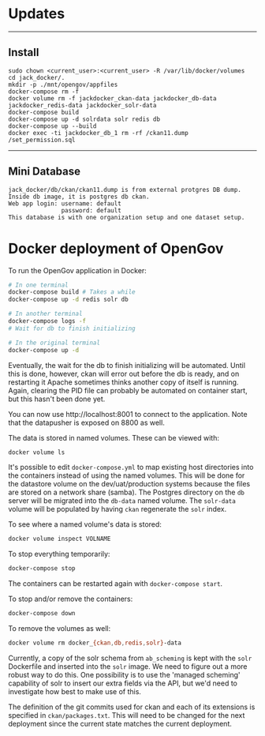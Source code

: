
Updates
============================

------ 
Install
------
```
sudo chown <current_user>:<current_user> -R /var/lib/docker/volumes
cd jack_docker/.
mkdir -p ./mnt/opengov/appfiles
docker-compose rm -f
docker volume rm -f jackdocker_ckan-data jackdocker_db-data  jackdocker_redis-data jackdocker_solr-data
docker-compose build
docker-compose up -d solrdata solr redis db
docker-compose up --build
docker exec -ti jackdocker_db_1 rm -rf /ckan11.dump /set_permission.sql
```

------
Mini Database
------
```
jack_docker/db/ckan/ckan11.dump is from external protgres DB dump.
Inside db image, it is postgres db ckan.
Web app login: username: default
               password: default
This database is with one organization setup and one dataset setup.
```


Docker deployment of OpenGov
============================

To run the OpenGov application in Docker:

```Bash
# In one terminal
docker-compose build # Takes a while
docker-compose up -d redis solr db

# In another terminal
docker-compose logs -f
# Wait for db to finish initializing

# In the original terminal
docker-compose up -d
```

Eventually, the wait for the db to finish initializing will be automated. Until this is done, however, ckan will error out before the db is ready, and on restarting it Apache sometimes thinks another copy of itself is running. Again, clearing the PID file can probably be automated on container start, but this hasn't been done yet.

You can now use http://localhost:8001 to connect to the application. Note that the datapusher is exposed on 8800 as well.

The data is stored in named volumes. These can be viewed with:

```Bash
docker volume ls
```

It's possible to edit `docker-compose.yml` to map existing host directories into the containers instead of using the named volumes. This will be done for the datastore volume on the dev/uat/production systems because the files are stored on a network share (samba). The Postgres directory on the `db` server will be migrated into the `db-data` named volume. The `solr-data` volume will be populated by having `ckan` regenerate the `solr` index.

To see where a named volume's data is stored:

```Bash
docker volume inspect VOLNAME
```

To stop everything temporarily:

```Bash
docker-compose stop
```

The containers can be restarted again with `docker-compose start`.

To stop and/or remove the containers:

```Bash
docker-compose down
```

To remove the volumes as well:

```Bash
docker volume rm docker_{ckan,db,redis,solr}-data
```

Currently, a copy of the solr schema from `ab_scheming` is kept with the `solr` Dockerfile and inserted into the `solr` image. We need to figure out a more robust way to do this. One possibility is to use the 'managed scheming' capability of solr to insert our extra fields via the API, but we'd need to investigate how best to make use of this.

The definition of the git commits used for ckan and each of its extensions is specified in `ckan/packages.txt`. This will need to be changed for the next deployment since the current state matches the current deployment.
